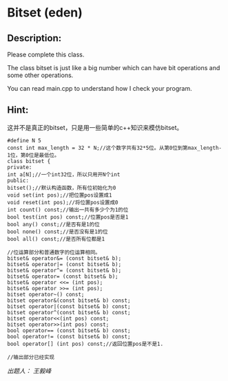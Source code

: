# Bitset (eden)

## Description:

Please complete this class.

The class bitset is just like a big number which can have bit operations and some other operations.

You can read main.cpp to understand how I check your program.

## Hint:

这并不是真正的bitset，只是用一些简单的c++知识来模仿bitset。

```
#define N 5
const int max_length = 32 * N;//这个数字共有32*5位。从第0位到第max_length-1位，第0位是最低位。
class bitset {
private:
int a[N];//一个int32位，所以只用开N个int
public:
bitset();//默认构造函数，所有位初始化为0
void set(int pos);//把位置pos设置成1
void reset(int pos);//将位置pos设置成0
int count() const;//输出一共有多少个为1的位
bool test(int pos) const;//位置pos是否是1
bool any() const;//是否有是1的位
bool none() const;//是否没有是1的位
bool all() const;//是否所有位都是1

//位运算部分和普通数字的位运算相同。
bitset& operator&= (const bitset& b);
bitset& operator|= (const bitset& b);
bitset& operator^= (const bitset& b);
bitset& operator= (const bitset& b);
bitset& operator <<= (int pos);
bitset& operator >>= (int pos);
bitset operator~() const;
bitset operator&(const bitset& b) const;
bitset operator|(const bitset& b) const;
bitset operator^(const bitset& b) const;
bitset operator<<(int pos) const;
bitset operator>>(int pos) const;
bool operator== (const bitset& b) const;
bool operator!= (const bitset& b) const;
bool operator[] (int pos) const;//返回位置pos是不是1.

//输出部分已经实现
```

*出题人： 王毅峰*